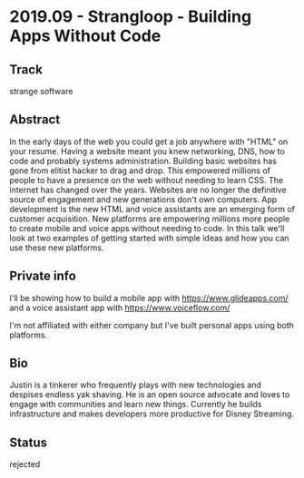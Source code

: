 # 2019.09 - Strangloop - Building Apps Without Code

## Track
strange software

## Abstract
In the early days of the web you could get a job anywhere with "HTML" on your resume. Having a website meant you knew networking, DNS, how to code and probably systems administration. Building basic websites has gone from elitist hacker to drag and drop. This empowered millions of people to have a presence on the web without needing to learn CSS.
The internet has changed over the years. Websites are no longer the definitive source of engagement and new generations don't own computers. App development is the new HTML and voice assistants are an emerging form of customer acquisition. New platforms are empowering millions more people to create mobile and voice apps without needing to code. In this talk we'll look at two examples of getting started with simple ideas and how you can use these new platforms.

## Private info
I'll be showing how to build a mobile app with https://www.glideapps.com/ and a voice assistant app with https://www.voiceflow.com/

I'm not affiliated with either company but I've built personal apps using both platforms.

## Bio
Justin is a tinkerer who frequently plays with new technologies and despises endless yak shaving. He is an open source advocate and loves to engage with communities and learn new things. Currently he builds infrastructure and makes developers more productive for Disney Streaming.

## Status
rejected
